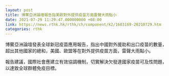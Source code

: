 ```yaml
---
layout: post
title: 博鰲亞洲論壇報告指美歐對外提供疫苗方面雷聲大雨點小
date: 2021-07-29 11:29:47.000000000 +08:00
link: https://news.rthk.hk/rthk/ch/component/k2/1603169-20210729.htm
categories: rthk
---
```


博鰲亞洲論壇發表全球新冠疫苗應用報告，指出中國對外援助和出口疫苗的數量，超出其他國家的總和，美國、歐盟等在對外提供疫苗方面，雷聲大雨點小。

報告建議，國際社會應建立有效協調機制，切實解決欠發達國家疫苗可及性問題，以達致全球群體免疫目標。
